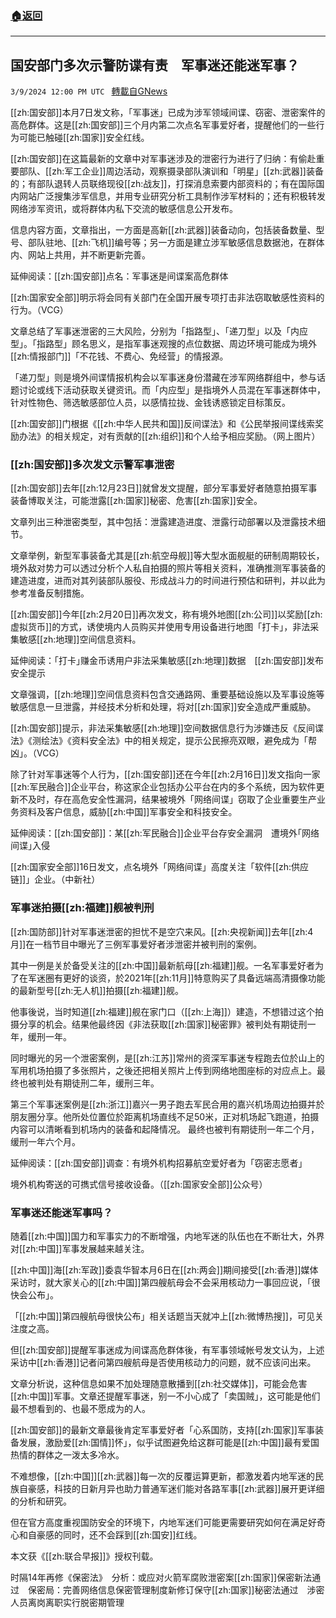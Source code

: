 ###  [:house:返回](README.md)
---


## 国安部门多次示警防谍有责　军事迷还能迷军事？
`3/9/2024 12:00 PM UTC ` [轉載自GNews](https://gnews.org/articles/2379819)

[[zh:国安部]]本月7日发文称，「军事迷」已成为涉军领域间谍、窃密、泄密案件的高危群体。这是[[zh:国安部]]三个月内第二次点名军事爱好者，提醒他们的一些行为可能已触碰[[zh:国家]]安全红线。

[[zh:国安部]]在这篇最新的文章中对军事迷涉及的泄密行为进行了归纳：有偷赴重要部队、[[zh:军工企业]]周边活动，观察摄录部队演训和「明星」[[zh:武器]]装备的；有部队退转人员联络现役[[zh:战友]]，打探消息索要内部资料的；有在国际国内网站广泛搜集涉军信息，并用专业研究分析工具制作涉军材料的；还有积极转发网络涉军资讯，或将群体内私下交流的敏感信息公开发布。

信息内容方面，文章指出，一方面是高新[[zh:武器]]装备动向，包括装备数量、型号、部队驻地、[[zh:飞机]]编号等；另一方面是建立涉军敏感信息数据池，在群体内、网站上共用，并不断更新完善。

延伸阅读：[[zh:国安部]]点名：军事迷是间谍案高危群体

[[zh:国家安全部]]明示将会同有关部门在全国开展专项打击非法窃取敏感性资料的行为。（VCG）

文章总结了军事迷泄密的三大风险，分别为「指路型」、「递刀型」以及「内应型」。「指路型」顾名思义，是指军事迷观搜的点位数据、周边环境可能成为境外[[zh:情报部门]]「不花钱、不费心、免经营」的情报源。

「递刀型」则是境外间谍情报机构会以军事迷身份潜藏在涉军网络群组中，参与话题讨论或线下活动获取关键资讯。而「内应型」是指境外人员混在军事迷群体中，针对性物色、筛选敏感部位人员，以感情拉拢、金钱诱惑锁定目标策反。

[[zh:国安部]]门根据《[[zh:中华人民共和国]]反间谍法》和《公民举报间谍线索奖励办法》的相关规定，对有贡献的[[zh:组织]]和个人给予相应奖励。（网上图片）

### **[[zh:国安部]]多次发文示警军事泄密**

[[zh:国安部]]去年[[zh:12月23日]]就曾发文提醒，部分军事爱好者随意拍摄军事装备博取关注，可能泄露[[zh:国家]]秘密、危害[[zh:国家]]安全。

文章列出三种泄密类型，其中包括：泄露建造进度、泄露行动部署以及泄露技术细节。

文章举例，新型军事装备尤其是[[zh:航空母舰]]等大型水面舰艇的研制周期较长，境外敌对势力可以透过分析个人私自拍摄的照片等相关资料，准确推测军事装备的建造进度，进而对其列装部队服役、形成战斗力的时间进行预估和研判，并以此为参考准备反制措施。

[[zh:国安部]]今年[[zh:2月20日]]再次发文，称有境外地图[[zh:公司]]以奖励[[zh:虚拟货币]]的方式，诱使境内人员购买并使用专用设备进行地图「打卡」，非法采集敏感[[zh:地理]]空间信息资料。

延伸阅读：｢打卡｣赚金币诱用户非法采集敏感[[zh:地理]]数据　[[zh:国安部]]发布安全提示

文章强调，[[zh:地理]]空间信息资料包含交通路网、重要基础设施以及军事设施等敏感信息一旦泄露，并经技术分析和处理，将对[[zh:国家]]安全造成严重威胁。

[[zh:国安部]]提示，非法采集敏感[[zh:地理]]空间数据信息行为涉嫌违反《反间谍法》《测绘法》《资料安全法》中的相关规定，提示公民擦亮双眼，避免成为「帮凶」。（VCG）

除了针对军事迷等个人行为，[[zh:国安部]]还在今年[[zh:2月16日]]发文指向一家[[zh:军民融合]]企业平台，称这家企业包括办公平台在内的多个系统，因为软件更新不及时，存在高危安全性漏洞，结果被境外「网络间谍」窃取了企业重要生产业务资料及客户信息，威胁[[zh:中国]]军事安全和科技安全。

延伸阅读：[[zh:国安部]]：某[[zh:军民融合]]企业平台存安全漏洞　遭境外｢网络间谍｣入侵

[[zh:国家安全部]]16日发文，点名境外「网络间谍」高度关注「软件[[zh:供应链]]」企业。（中新社）

### **军事迷拍摄[[zh:福建]]舰被判刑**

[[zh:国防部]]针对军事迷泄密的担忧不是空穴来风。[[zh:央视新闻]]去年[[zh:4月]]在一档节目中曝光了三例军事爱好者涉泄密并被判刑的案例。

其中一例是关於备受关注的[[zh:中国]]最新航母[[zh:福建]]舰。一名军事爱好者为了在军迷圈有更好的谈资，於2021年[[zh:11月]]特意购买了具备远端高清摄像功能的最新型号[[zh:无人机]]拍摄[[zh:福建]]舰。

他事後说，当时知道[[zh:福建]]舰在家门口（[[zh:上海]]）建造，不想错过这个拍摄分享的机会。结果他最终因《非法获取[[zh:国家]]秘密罪》被判处有期徒刑一年，缓刑一年。

同时曝光的另一个泄密案例，是[[zh:江苏]]常州的资深军事迷专程跑去位於山上的军用机场拍摄了多张照片，之後还把相关照片上传到网络地图座标的对应点上。最终也被判处有期徒刑二年，缓刑三年。

第三个军事迷案例是[[zh:浙江]]嘉兴一男子跑去军民合用的嘉兴机场周边拍摄并於朋友圈分享。他所处位置位於距离机场直线不足50米，正对机场起飞跑道，拍摄内容可以清晰看到机场内的装备和起降情况。 最终也被判有期徒刑一年二个月，缓刑一年六个月。

延伸阅读：[[zh:国安部]]调查：有境外机构招募航空爱好者为「窃密志愿者」

境外机构寄送的可擕式信号接收设备。（[[zh:国家安全部]]公众号）

### 军事迷还能迷军事吗？

随着[[zh:中国]]国力和军事实力的不断增强，内地军迷的队伍也在不断壮大，外界对[[zh:中国]]军事发展越来越关注。

[[zh:中国]]海[[zh:军政]]委袁华智本月6日在[[zh:两会]]期间接受[[zh:香港]]媒体采访时，就大家关心的[[zh:中国]]第四艘航母会不会采用核动力一事回应说，「很快会公布」。

「[[zh:中国]]第四艘航母很快公布」相关话题当天就冲上[[zh:微博热搜]]，可见关注度之高。

但[[zh:国安部]]提醒军事迷成为间谍高危群体後，有军事领域帐号发文认为，上述采访中[[zh:香港]]记者问第四艘航母是否使用核动力的问题，就不应该问出来。

文章分析说，这种信息如果不加处理随意散播到[[zh:社交媒体]]，可能会危害[[zh:中国]]军事。文章还提醒军事迷，别一不小心成了「卖国贼」，这可能是他们最不想看到的、也最不愿成为的人。

[[zh:国安部]]的最新文章最後肯定军事爱好者「心系国防，支持[[zh:国家]]军事装备发展，激励爱[[zh:国情]]怀」，似乎试图避免给这群可能是[[zh:中国]]最有爱国热情的群体之一泼太多冷水。

不难想像，[[zh:中国]][[zh:武器]]每一次的反覆运算更新，都激发着内地军迷的民族自豪感，科技的日新月异也助力普通军迷们能对各路军事[[zh:武器]]展开更详细的分析和研究。

但在官方高度重视国防安全的环境下，内地军迷们可能更需要研究如何在满足好奇心和自豪感的同时，还不会踩到[[zh:国安]]红线。

本文获《[[zh:联合早报]]》授权刊载。

时隔14年再修《保密法》　分析：或应对火箭军腐败泄密案[[zh:国家]]保密新法通过　保密局：完善网络信息保密管理制度新修订保守[[zh:国家]]秘密法通过　涉密人员离岗离职实行脱密期管理
